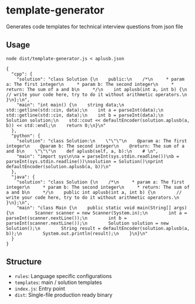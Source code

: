 # template-generator
Generates code templates for technical interview questions from json file

## Usage
```
node dist/template-generator.js < aplusb.json
```

```
{
  "cpp": {
    "solution": "class Solution {\n    public:\n    /*\n     * param a: The first integer\n     * param b: The second integer\n     * return: The sum of a and b\n     */\n    int aplusb(int a, int b) {\n        // write your code here, try to do it without arithmetic operators.\n    }\n};\n",
    "main": "int main() {\n    string data;\n    std::getline(std::cin, data);\n    int a = parseInt(data);\n    std::getline(std::cin, data);\n    int b = parseInt(data);\n    Solution solution;\n    std::cout << defaultEncoder(solution.aplusb(a, b)) << std::endl;\n    return 0;\n}\n"
  },
  "python": {
    "solution": "class Solution:\n    \"\"\"\n    @param a: The first integer\n    @param b: The second integer\n    @return: The sum of a and b\n    \"\"\"\n    def aplusb(self, a, b):\n    # \n",
    "main": "import sys\n\na = parseInt(sys.stdin.readline())\nb = parseInt(sys.stdin.readline())\nsolution = Solution()\nprint defaultEncoder(solution.aplusb(a, b))\n"
  },
  "java": {
    "solution": "class Solution {\n    /*\n     * param a: The first integer\n     * param b: The second integer\n     * return: The sum of a and b\n     */\n    public int aplusb(int a, int b) {\n        // write your code here, try to do it without arithmetic operators.\n    }\n};\n",
    "main": "class Main {\n    public static void main(String[] args) {\n        Scanner scanner = new Scanner(System.in);\n        int a = parseInt(scanner.nextLine());\n        int b = parseInt(scanner.nextLine());\n        Solution solution = new Solution();\n        String result = defaultEncoder(solution.aplusb(a, b));\n        System.out.println(result);\n    }\n}\n"
  }
}
```

## Structure

- ```rules```: Language specific configurations
- ```templates```: main / solution templates
- ```index.js```: Entry point
- ```dist```: Single-file production ready binary
